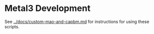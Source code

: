 # Metal3 Development

See [../docs/custom-mao-and-capbm.md](../docs/custom-mao-and-capbm.md)
for instructions for using these scripts.
